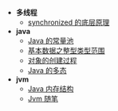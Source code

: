 - **多线程**
  - [synchronized 的底层原理](thread/Synchronized)
- **java**
  - [Java 的常量池](java/ConstantPool)
  - [基本数据之整型类型范围](java/TypeRange)
  - [对象的创建过程](/java/ObjectCreate)
  - [Java 的多态](/java/JavaPolymorphic)
- **jvm**
  - [Java 内存结构](/jvm/JvmMemoryStructure)
  - [Jvm 随笔](/jvm/Jvm2.0)
